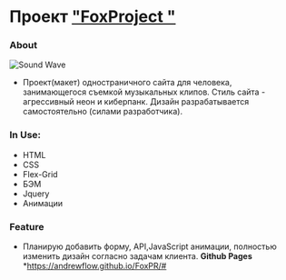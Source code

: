 #  Проект <a href="https://andrewflow.github.io/FoxPR/">"FoxProject "</a>

### About

![Sound Wave](https://user-images.githubusercontent.com/95470563/188994372-3632182d-6bf8-42b5-9bd2-4c52b7a2523a.svg)

* Проект(макет) одностраничного сайта для человека, занимающегося съемкой музыкальных клипов. Стиль сайта  - агрессивный неон и киберпанк. Дизайн разрабатывается самостоятельно (силами разработчика).

### In Use: 
* HTML
* CSS
* Flex-Grid
* БЭМ
* Jquery
* Анимации
 
 
 ### Feature
 * Планирую добавить форму, API,JavaScript анимации, полностью изменить дизайн согласно задачам клиента.
**Github Pages**
*https://andrewflow.github.io/FoxPR/#



